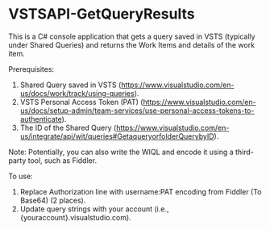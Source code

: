 # VSTSAPI-GetQueryResults
This is a C# console application that gets a query saved in VSTS (typically under Shared Queries) and returns the Work Items and details of the work item.

Prerequisites:
1. Shared Query saved in VSTS (https://www.visualstudio.com/en-us/docs/work/track/using-queries).
2. VSTS Personal Access Token (PAT) (https://www.visualstudio.com/en-us/docs/setup-admin/team-services/use-personal-access-tokens-to-authenticate).
3. The ID of the Shared Query (https://www.visualstudio.com/en-us/integrate/api/wit/queries#GetaqueryorfolderQuerybyID).

Note: Potentially, you can also write the WIQL and encode it using a third-party tool, such as Fiddler.

To use:

1. Replace Authorization line with username:PAT encoding from Fiddler (To Base64) (2 places).
2. Update query strings with your account (i.e., {youraccount}.visualstudio.com).
